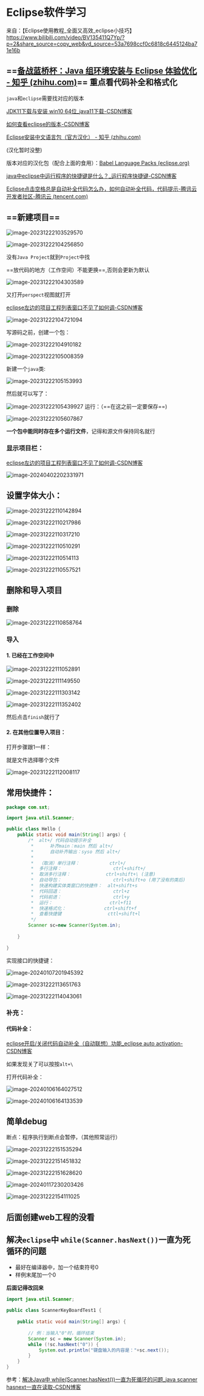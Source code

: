 # Eclipse软件学习

来自：【Eclipse使用教程_全面又高效_eclipse小技巧】 https://www.bilibili.com/video/BV135411Q7Yp/?p=2&share_source=copy_web&vd_source=53a7698ccf0c6818c6445124ba71e16b

## ==[备战蓝桥杯：Java 组环境安装与 Eclipse 体验优化 - 知乎 (zhihu.com)](https://zhuanlan.zhihu.com/p/349628159)== **重点看代码补全和格式化**

`java`和`eclipse`需要找对应的版本

[JDK11下载与安装 win10 64位_java11下载-CSDN博客](https://blog.csdn.net/weixin_53185848/article/details/111827608)

[如何查看eclipse的版本-CSDN博客](https://blog.csdn.net/Duqian94/article/details/52386076)

[Eclipse安装中文语言包（官方汉化） - 知乎 (zhihu.com)](https://zhuanlan.zhihu.com/p/342692825)

(汉化暂时没整)

版本对应的汉化包（配合上面的食用）：[Babel Language Packs (eclipse.org)](https://archive.eclipse.org/technology/babel/babel_language_packs/R0.18.2/2020-12/2020-12.php#zh)





[java中eclipse中运行程序的快捷键是什么？_运行程序快捷键-CSDN博客](https://blog.csdn.net/evilcry2012/article/details/78788255)

[Eclipse点击空格总是自动补全代码怎么办，如何自动补全代码，代码提示-腾讯云开发者社区-腾讯云 (tencent.com)](https://cloud.tencent.com/developer/article/1665224)

## ==新建项目==

![image-20231222103529570](images/image-20231222103529570.png)

![image-20231222104256850](images/image-20231222104256850.png)

没有`Java Project`就到`Project`中找

==放代码的地方（工作空间）不能更换==,否则会更新为默认

![image-20231222104303589](images/image-20231222104303589.png)

又打开`perspect`视图就打开



[eclipse左边的项目工程列表窗口不见了如何调-CSDN博客](https://blog.csdn.net/yin_xing_ye/article/details/83718729)

![image-20231222104721094](images/image-20231222104721094.png)



写源码之前，创建一个包：

![image-20231222104910182](images/image-20231222104910182.png)

![image-20231222105008359](images/image-20231222105008359.png)

新建一个`java`类:

![image-20231222105153993](images/image-20231222105153993.png)

然后就可以写了：

![image-20231222105439927](images/image-20231222105439927.png) 运行：（==在这之前一定要保存==)

![image-20231222105607867](images/image-20231222105607867.png)

**一个包中能同时存在多个运行文件**，记得和源文件保持同名就行

### 显示项目栏：

[eclipse左边的项目工程列表窗口不见了如何调-CSDN博客](https://blog.csdn.net/yin_xing_ye/article/details/83718729)

![image-20240402202331971](images/image-20240402202331971.png)

## 设置字体大小：

![image-20231222110142894](images/image-20231222110142894.png)

![image-20231222110217986](images/image-20231222110217986.png)

![image-20231222110317210](images/image-20231222110317210.png)

![image-20231222110510291](images/image-20231222110510291.png)

![image-20231222110514113](images/image-20231222110514113.png)

![image-20231222110557521](images/image-20231222110557521.png)

## 删除和导入项目

### 删除

![image-20231222110858764](images/image-20231222110858764.png)

### 导入

#### 1. 已经在工作空间中

![image-20231222111052891](images/image-20231222111052891.png)

![image-20231222111149550](images/image-20231222111149550.png)

![image-20231222111303142](images/image-20231222111303142.png)

![image-20231222111352402](images/image-20231222111352402.png)

然后点击`finish`就行了

#### 2. 在其他位置导入项目：

打开步骤跟1一样：

就是文件选择哪个文件

![image-20231222112008117](images/image-20231222112008117.png)

## 常用快捷件：

```java
package com.sxt;

import java.util.Scanner;

public class Hello {
	public static void main(String[] args) {
		/*	alt+/ 代码自动提示补全
		 * 		补齐main：main 然后 alt+/
		 * 		自动补齐输出：syso 然后 alt+/
		 * 
		 * 	（取消）单行注释： 			ctrl+/
		 * 	多行注释：					ctrl+shift+/
		 * 	取消多行注释：				ctrl+shift+\ (注意)
		 * 	自动导包：					ctrl+shift+o (用了没有的类后)
		 * 	快速构建实体类窗口的快捷件：	alt+shift+s
		 * 	代码回退：					ctrl+z
		 * 	代码前进：					ctrl+y
		 *  运行：						ctrl+f11
		 *  快速格式化：				ctrl+shift+f
		 *  查看快捷键                 cttl+shift+l
		 */
		Scanner sc=new Scanner(System.in);
		
	}
	
}
```

实现接口的快捷键：

![image-20240107201945392](images/image-20240107201945392.png)



![image-20231222113651763](images/image-20231222113651763.png)

![image-20231222114043061](images/image-20231222114043061.png)

### 补充：

#### 代码补全：

[eclipse开启/关闭代码自动补全（自动联想）功能_eclipse auto activation-CSDN博客](https://blog.csdn.net/weixin_46269688/article/details/106224237)

如果发现关了可以按按`alt+\`

打开代码补全：

![image-20240106164027512](images/image-20240106164027512.png)

![image-20240106164133539](images/image-20240106164133539.png)

## 简单debug

断点：程序执行到断点会暂停，（其他照常运行）

![image-20231222151535294](images/image-20231222151535294.png)

![image-20231222151451832](images/image-20231222151451832.png)

![image-20231222151628620](images/image-20231222151628620.png)

![image-20240117230203426](images/image-20240117230203426.png)

![image-20231222154111025](images/image-20231222154111025.png)



## 后面创建web工程的没看





## 解决`eclipse`中 `while(Scanner.hasNext())`一直为死循环的问题



- 最好在编译器中，加一个结束符号0
- 样例末尾加一个0

**后面记得改回来**

```java
import java.util.Scanner;
 
public class ScannerKeyBoardTest1 {
 
	public static void main(String[] args) {
 
		// 例：当输入"0"时，循环结束
		Scanner sc = new Scanner(System.in);
		while (!sc.hasNext("0")) {
			System.out.println("键盘输入的内容是："+sc.next());
		}
	}
}
```



参考：[解决Java中 while(Scanner.hasNext())一直为死循环的问题_java scanner hasnext一直在读取-CSDN博客](https://blog.csdn.net/Rex_WUST/article/details/88424076)

